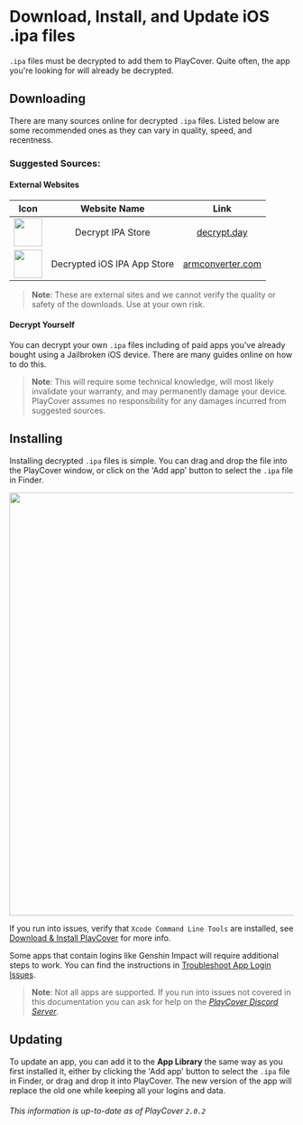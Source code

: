 # Download, Install, and Update iOS .ipa files

`.ipa` files must be decrypted to add them to PlayCover. Quite often, the app you're looking for will already be decrypted.

## Downloading

There are many sources online for decrypted `.ipa` files. Listed below are some recommended ones as they can vary in quality, speed, and recentness.

### Suggested Sources:

#### External Websites

|                          Icon                           |        Website Name         |                               Link                                |
| :-----------------------------------------------------: | :-------------------------: | :---------------------------------------------------------------: |
|  <img width="50" src="../images/decrypt_day_logo.png">  |      Decrypt IPA Store      |                [decrypt.day](https://decrypt.day/)                |
| <img width="50" src="../images/arm_converter_logo.png"> | Decrypted iOS IPA App Store | [armconverter.com](https://armconverter.com/decryptedappstore/us) |

> **Note**: These are external sites and we cannot verify the quality or safety of the downloads. Use at your own risk.

#### Decrypt Yourself

You can decrypt your own `.ipa` files including of paid apps you've already bought using a Jailbroken iOS device. There are many guides online on how to do this.

> **Note**: This will require some technical knowledge, will most likely invalidate your warranty, and may permanently damage your device. PlayCover assumes no responsibility for any damages incurred from suggested sources.

## Installing

Installing decrypted `.ipa` files is simple. You can drag and drop the file into the PlayCover window, or click on the 'Add app' button to select the `.ipa` file in Finder.

<img width="749" src="../images/add_app_button.png">

If you run into issues, verify that `Xcode Command Line Tools` are installed, see [Download & Install PlayCover](./download_playcover.md#installing) for more info.

Some apps that contain logins like Genshin Impact will require additional steps to work. You can find the instructions in [Troubleshoot App Login Issues](./troubleshoot_login.md).

> **Note**: Not all apps are supported. If you run into issues not covered in this documentation you can ask for help on the [_PlayCover Discord Server_](https://discord.gg/rMv5qxGTGC).

## Updating

To update an app, you can add it to the **App Library** the same way as you first installed it, either by clicking the 'Add app' button to select the `.ipa` file in Finder, or drag and drop it into PlayCover. The new version of the app will replace the old one while keeping all your logins and data.

###### This information is up-to-date as of PlayCover `2.0.2`
